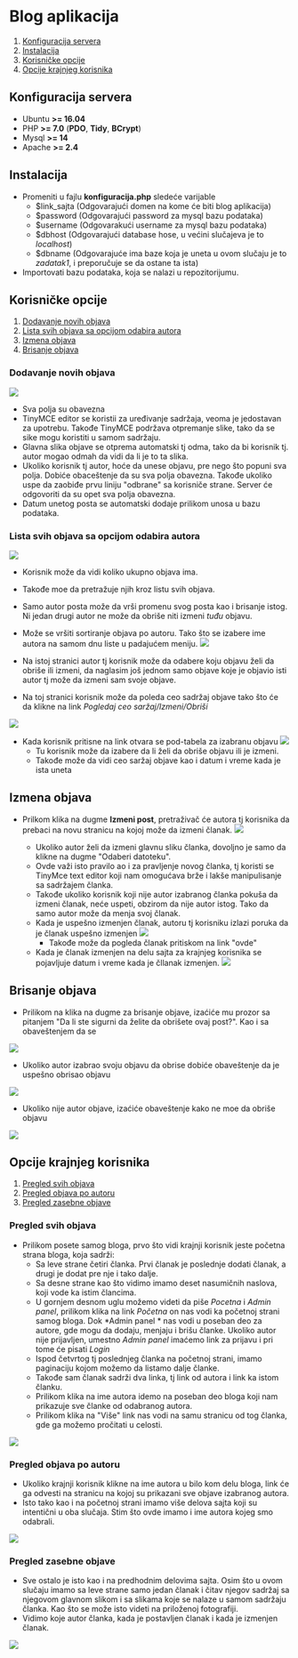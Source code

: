 


# Blog aplikacija

 1. [Konfiguracija servera](#konfiguracija-servera)
 2. [Instalacija](#Instalacija)
 3. [Korisničke opcije](#korisni%C4%8Dke-opcije)
 4. [Opcije krajnjeg korisnika](#opcije-krajnjeg-korisnika)

## Konfiguracija servera
 -  Ubuntu **>= 16.04**
 -  PHP **>= 7.0** (**PDO**,  **Tidy**, **BCrypt**)
 -  Mysql **>= 14**
 - Apache **>= 2.4**
 
## Instalacija
 -  Promeniti u fajlu **konfiguracija.php** sledeće varijable
    - $link_sajta (Odgovarajući domen na kome će biti blog aplikacija)
    - $password (Odgovarajući password za mysql bazu podataka)
    - $username (Odgovarakući username za mysql bazu podataka)
    - $dbhost (Odgovarajući database hose, u većini slučajeva je to *localhost*)
    - $dbname (Odgovarajuće ima baze koja je uneta u ovom slučaju je to *zadatak1*, i preporučuje se da ostane ta ista)
- Importovati bazu podataka, koja se nalazi u repozitorijumu.

## Korisničke opcije

 1. [Dodavanje novih objava](#dodavanje-novih-objava)
 2. [Lista svih objava sa opcijom odabira autora](#lista-svih-objava-sa-opcijom-odabira-autora) 
 3. [Izmena objava](#izmena-objava)
 4. [Brisanje objava](#brisanje-objava)

### Dodavanje novih objava
![](https://joker.rs/images/new_blog/add_new.png)

 - Sva polja su obavezna
 - TinyMCE editor se koristii za uređivanje sadržaja, veoma je jedostavan za upotrebu. Takođe TinyMCE podržava otpremanje slike, tako da se sike mogu koristiti u samom sadržaju.
 - Glavna slika objave se otprema automatski tj odma, tako da bi korisnik tj. autor mogao odmah da vidi da li je to ta slika.
 - Ukoliko korisnik tj autor, hoće da unese objavu, pre nego što popuni sva polja. Dobiće obaceštenje da su sva polja obavezna. Takođe ukoliko uspe da zaobiđe prvu liniju "odbrane" sa korisniče strane. Server će odgovoriti da su opet sva polja obavezna.
 - Datum unetog posta se automatski dodaje prilikom unosa u bazu podataka.

### Lista svih objava sa opcijom odabira autora 
![](https://joker.rs/images/new_blog/post_list.png)

 - Korisnik može da vidi koliko ukupno objava ima.
 - Takođe moe da pretražuje njih kroz listu svih objava.
 - Samo autor posta može da vrši promenu svog posta kao i brisanje istog. Ni jedan drugi autor ne može da obriše niti izmeni *tuđu* objavu.
 - Može se vršiti sortiranje objava po autoru. Tako što se izabere ime autora na samom dnu liste u padajućem meniju. 
![](https://joker.rs/images/new_blog/lista_autora.png)

 - Na istoj stranici autor tj korisnik može da odabere koju objavu želi da obriše ili izmeni, da naglasim još jednom samo objave koje je objavio isti autor tj može da izmeni sam svoje objave.
 - Na toj stranici korisnik može da poleda ceo sadržaj objave tako što će da klikne na link *Pogledaj ceo saržaj/Izmeni/Obriši*
  
  ![](https://joker.rs/images/new_blog/pogledajizmeniobrisi.png)
  

 - Kada korisnik pritisne na link otvara se pod-tabela za izabranu objavu
![](https://joker.rs/images/new_blog/pod_tabela.png)        
   - Tu korisnik može da izabere da li želi da obriše objavu ili je izmeni.
   - Takođe može da vidi ceo saržaj objave kao i datum i vreme kada je ista uneta
## Izmena objava
- Prilkom klika na dugme **Izmeni post**, pretraživač će autora tj korisnika da prebaci na novu stranicu na kojoj može da izmeni članak.
![](https://joker.rs/images/new_blog/izmenaclanka.png)
 
  - Ukoliko autor želi da izmeni glavnu sliku članka, dovoljno je samo da klikne na dugme "Odaberi datoteku".
  - Ovde važi isto pravilo ao i za pravljenje novog članka, tj koristi se TinyMce text editor koji nam omogućava brže i lakše manipulisanje sa sadržajem članka.
  - Takođe ukoliko korisnik koji nije autor izabranog članka pokuša da izmeni članak, neće uspeti, obzirom da nije autor istog. Tako da samo autor može da menja svoj članak.
  - Kada je uspešno izmenjen članak, autoru tj korisniku izlazi poruka da je članak uspešno izmenjen
  ![](https://joker.rs/images/new_blog/uspesnaizmena.png)
     - Takođe može da pogleda članak pritiskom na link "ovde"
  - Kada je članak izmenjen na delu sajta za krajnjeg korisnika se pojavljuje datum i vreme kada je čllanak izmenjen.
  ![](https://joker.rs/images/new_blog/slikavremena.png)
  
## Brisanje objava
   - Prilikom na klika na dugme za brisanje objave, izaćiće mu prozor sa pitanjem "Da li ste sigurni da želite da obrišete ovaj post?". Kao i sa obaveštenjem da se 
 
 ![](https://joker.rs/images/new_blog/brisanje.png)
 
 - Ukoliko autor izabrao svoju objavu da obrise dobiće obaveštenje da je uspešno obrisao objavu
 
 ![](https://joker.rs/images/new_blog/obrisano.png)

- Ukoliko nije autor objave, izaćiće obaveštenje kako ne moe da obriše objavu

 ![](https://joker.rs/images/new_blog/greskabrisanje.png)
  
## Opcije krajnjeg korisnika

 1. [Pregled svih objava](#Pregled-svih-objava)
 2. [Pregled objava po autoru](#Pregled-objava-po-autoru)
 3. [Pregled zasebne objave](#Pregled-zasebne-objave)

### Pregled svih objava
- Prilikom posete samog bloga, prvo što vidi krajnji korisnik jeste početna strana bloga, koja sadrži:
  -  Sa leve strane četiri članka. Prvi članak je poslednje dodati članak, a drugi je dodat pre nje i tako dalje.
  - Sa desne strane kao što vidimo imamo deset nasumičnih naslova, koji vode ka istim člancima.
  - U gornjem desnom uglu možemo videti da piše *Pocetna* i *Admin panel*, prilikom klika na link *Početna* on nas vodi ka početnoj strani samog bloga. Dok *Admin panel * nas vodi u poseban deo za autore, gde mogu da dodaju, menjaju i brišu članke. Ukoliko autor nije prijavljen, umestno *Admin panel* imaćemo link za prijavu i pri tome će pisati *Login*
  - Ispod četvrtog tj poslednjeg članka na početnoj strani, imamo paginaciju kojom možemo da listamo dalje članke.
  - Takođe sam članak sadrži dva linka, tj link od autora i link ka istom članku.
  - Prilikom klika na ime autora idemo na poseban deo bloga koji nam prikazuje sve članke od odabranog autora.
  - Prilikom klika na "Više" link nas vodi na samu stranicu od tog članka, gde ga možemo pročitati u celosti.

![](https://joker.rs/images/new_blog/pocetna.png)

### Pregled objava po autoru

- Ukoliko krajnji korisnik klikne na ime autora u bilo kom delu bloga, link će ga odvesti na stranicu na kojoj su prikazani sve objave izabranog autora.
- Isto tako kao i na početnoj strani imamo više delova sajta koji su intentični u oba slučaja. Stim što ovde imamo i ime autora kojeg smo odabrali.

 ![](https://joker.rs/images/new_blog/blogautor.png)

### Pregled zasebne objave
- Sve ostalo je isto kao i na predhodnim delovima sajta. Osim što u ovom slučaju imamo sa leve strane samo jedan članak i čitav njegov sadržaj sa njegovom glavnom slikom i sa slikama koje se nalaze u samom sadržaju članka. Kao što se može isto videti na priloženoj fotografiji.
- Vidimo koje autor članka, kada je postavljen članak i kada je izmenjen članak.

![](https://joker.rs/images/new_blog/zasebnaobjava.png)